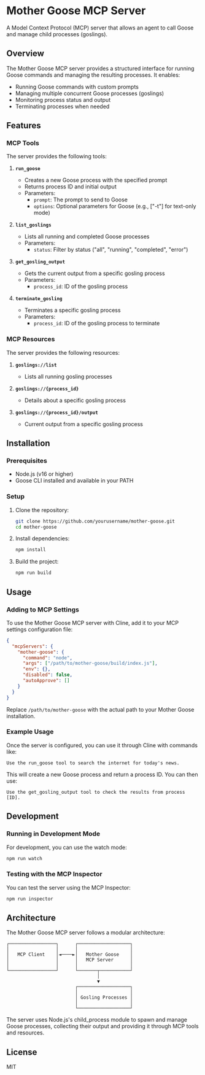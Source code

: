 # Mother Goose MCP Server

A Model Context Protocol (MCP) server that allows an agent to call Goose and manage child processes (goslings).

## Overview

The Mother Goose MCP server provides a structured interface for running Goose commands and managing the resulting processes. It enables:

- Running Goose commands with custom prompts
- Managing multiple concurrent Goose processes (goslings)
- Monitoring process status and output
- Terminating processes when needed

## Features

### MCP Tools

The server provides the following tools:

1. **`run_goose`**
   - Creates a new Goose process with the specified prompt
   - Returns process ID and initial output
   - Parameters:
     - `prompt`: The prompt to send to Goose
     - `options`: Optional parameters for Goose (e.g., ["-t"] for text-only mode)

2. **`list_goslings`**
   - Lists all running and completed Goose processes
   - Parameters:
     - `status`: Filter by status ("all", "running", "completed", "error")

3. **`get_gosling_output`**
   - Gets the current output from a specific gosling process
   - Parameters:
     - `process_id`: ID of the gosling process

4. **`terminate_gosling`**
   - Terminates a specific gosling process
   - Parameters:
     - `process_id`: ID of the gosling process to terminate

### MCP Resources

The server provides the following resources:

1. **`goslings://list`**
   - Lists all running gosling processes

2. **`goslings://{process_id}`**
   - Details about a specific gosling process

3. **`goslings://{process_id}/output`**
   - Current output from a specific gosling process

## Installation

### Prerequisites

- Node.js (v16 or higher)
- Goose CLI installed and available in your PATH

### Setup

1. Clone the repository:
   ```bash
   git clone https://github.com/yourusername/mother-goose.git
   cd mother-goose
   ```

2. Install dependencies:
   ```bash
   npm install
   ```

3. Build the project:
   ```bash
   npm run build
   ```

## Usage

### Adding to MCP Settings

To use the Mother Goose MCP server with Cline, add it to your MCP settings configuration file:

```json
{
  "mcpServers": {
    "mother-goose": {
      "command": "node",
      "args": ["/path/to/mother-goose/build/index.js"],
      "env": {},
      "disabled": false,
      "autoApprove": []
    }
  }
}
```

Replace `/path/to/mother-goose` with the actual path to your Mother Goose installation.

### Example Usage

Once the server is configured, you can use it through Cline with commands like:

```
Use the run_goose tool to search the internet for today's news.
```

This will create a new Goose process and return a process ID. You can then use:

```
Use the get_gosling_output tool to check the results from process [ID].
```

## Development

### Running in Development Mode

For development, you can use the watch mode:

```bash
npm run watch
```

### Testing with the MCP Inspector

You can test the server using the MCP Inspector:

```bash
npm run inspector
```

## Architecture

The Mother Goose MCP server follows a modular architecture:

```
┌─────────────────┐      ┌───────────────────┐
│                 │      │                   │
│   MCP Client    │◄────►│   Mother Goose    │
│                 │      │   MCP Server      │
│                 │      │                   │
└─────────────────┘      └───────┬───────────┘
                                 │
                                 ▼
                         ┌───────────────────┐
                         │                   │
                         │ Gosling Processes │
                         │                   │
                         └───────────────────┘
```

The server uses Node.js's child_process module to spawn and manage Goose processes, collecting their output and providing it through MCP tools and resources.

## License

MIT
